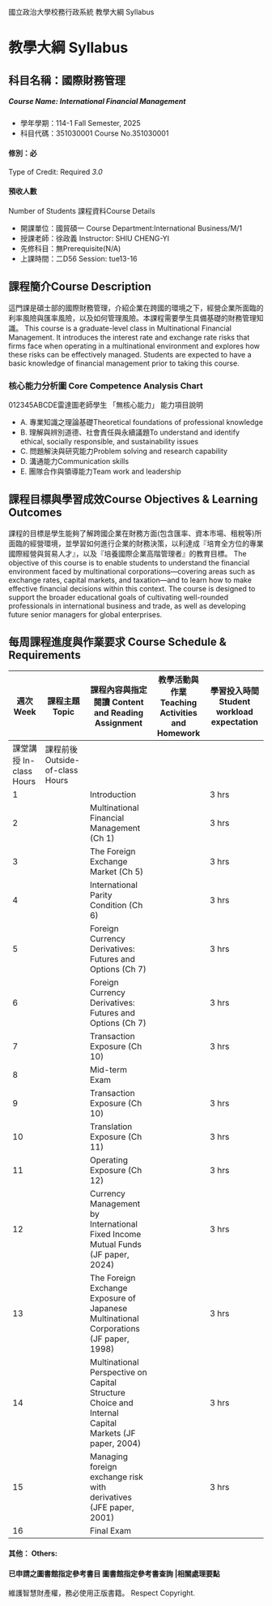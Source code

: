 國立政治大學校務行政系統 教學大綱 Syllabus
# 教學大綱 Syllabus
##  科目名稱：國際財務管理 
#####  Course Name: International Financial Management
  * 學年學期：114-1 Fall Semester, 2025 
  * 科目代碼：351030001 Course No.351030001
#### 修別：必
Type of Credit: Required 
_3.0_
#### 預收人數
Number of Students
課程資料Course Details
  * 開課單位：國貿碩一 Course Department:International Business/M/1 
  * 授課老師：徐政義 Instructor: SHIU CHENG-YI 
  * 先修科目：無Prerequisite(N/A)
  * 上課時間：二D56 Session: tue13-16
##  課程簡介Course Description
這門課是碩士部的國際財務管理，介紹企業在跨國的環境之下，經營企業所面臨的利率風險與匯率風險，以及如何管理風險。本課程需要學生具備基礎的財務管理知識。
This course is a graduate-level class in Multinational Financial Management. It introduces the interest rate and exchange rate risks that firms face when operating in a multinational environment and explores how these risks can be effectively managed. Students are expected to have a basic knowledge of financial management prior to taking this course.
###  核心能力分析圖 Core Competence Analysis Chart
012345ABCDE雷達圖老師學生
「無核心能力」 
能力項目說明
  * A. 專業知識之理論基礎Theoretical foundations of professional knowledge
  * B. 理解與辨別道德、社會責任與永續議題To understand and identify ethical, socially responsible, and sustainability issues
  * C. 問題解決與研究能力Problem solving and research capability
  * D. 溝通能力Communication skills
  * E. 團隊合作與領導能力Team work and leadership
##  課程目標與學習成效Course Objectives & Learning Outcomes 
課程的目標是學生能夠了解跨國企業在財務方面(包含匯率、資本市場、租稅等)所面臨的經營環境，並學習如何進行企業的財務決策，以利達成『培育全方位的專業國際經營與貿易人才』，以及『培養國際企業高階管理者』的教育目標。
The objective of this course is to enable students to understand the financial environment faced by multinational corporations—covering areas such as exchange rates, capital markets, and taxation—and to learn how to make effective financial decisions within this context. The course is designed to support the broader educational goals of cultivating well-rounded professionals in international business and trade, as well as developing future senior managers for global enterprises.
##  每周課程進度與作業要求 Course Schedule & Requirements
|  週次 Week |  課程主題 Topic |  課程內容與指定閱讀 Content and Reading Assignment |  教學活動與作業 Teaching Activities and Homework |  學習投入時間 Student workload expectation  
---|---|---|---|---  
課堂講授 In-class Hours |  課程前後 Outside-of-class Hours  
1 |  |  Introduction |  |  3 hrs |   
2 |  |  Multinational Financial Management (Ch 1) |  |  3 hrs |  6 hrs  
3 |  |  The Foreign Exchange Market (Ch 5) |  |  3 hrs |  6 hrs  
4 |  |  International Parity Condition (Ch 6) |  |  3 hrs |  6 hrs  
5 |  |  Foreign Currency Derivatives: Futures and Options (Ch 7) |  |  3 hrs |  6 hrs  
6 |  |  Foreign Currency Derivatives: Futures and Options (Ch 7) |  |  3 hrs |  6 hrs  
7 |  |  Transaction Exposure (Ch 10) |  |  3 hrs |  6 hrs  
8 |  |  Mid-term Exam |  |  |   
9 |  |  Transaction Exposure (Ch 10) |  |  3 hrs |  6 hrs  
10 |  |  Translation Exposure (Ch 11) |  |  3 hrs |  6 hrs  
11 |  |  Operating Exposure (Ch 12) |  |  3 hrs |  6 hrs  
12 |  |  Currency Management by International Fixed Income Mutual Funds  (JF paper, 2024) |  |  3 hrs |  6 hrs  
13 |  |  The Foreign Exchange Exposure of Japanese Multinational Corporations (JF paper, 1998) |  |  3 hrs |  9 hrs  
14 |  |  Multinational Perspective on Capital Structure Choice and Internal Capital Markets (JF paper, 2004) |  |  3 hrs |  6 hrs  
15 |  |  Managing foreign exchange risk with derivatives (JFE paper, 2001) |  |  3 hrs |  6 hrs  
16 |  |  Final Exam |  |  |   
####  其他： Others:
####  已申請之圖書館指定參考書目  圖書館指定參考書查詢 |相關處理要點
維護智慧財產權，務必使用正版書籍。 Respect Copyright.